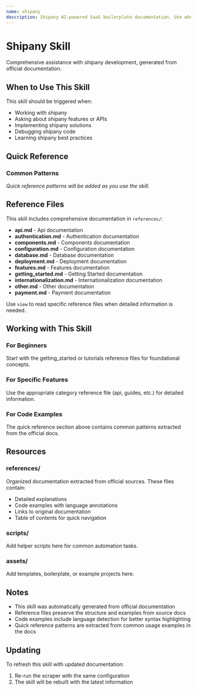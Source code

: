 ```yaml
---
name: shipany
description: Shipany AI-powered SaaS boilerplate documentation. Use when working with Shipany framework, Next.js 15, TypeScript, Drizzle ORM, NextAuth, payment integration, or building SaaS applications.
---
```


# Shipany Skill

Comprehensive assistance with shipany development, generated from official documentation.

## When to Use This Skill

This skill should be triggered when:
- Working with shipany
- Asking about shipany features or APIs
- Implementing shipany solutions
- Debugging shipany code
- Learning shipany best practices

## Quick Reference

### Common Patterns

*Quick reference patterns will be added as you use the skill.*

## Reference Files

This skill includes comprehensive documentation in `references/`:

- **api.md** - Api documentation
- **authentication.md** - Authentication documentation
- **components.md** - Components documentation
- **configuration.md** - Configuration documentation
- **database.md** - Database documentation
- **deployment.md** - Deployment documentation
- **features.md** - Features documentation
- **getting_started.md** - Getting Started documentation
- **internationalization.md** - Internationalization documentation
- **other.md** - Other documentation
- **payment.md** - Payment documentation

Use `view` to read specific reference files when detailed information is needed.

## Working with This Skill

### For Beginners
Start with the getting_started or tutorials reference files for foundational concepts.

### For Specific Features
Use the appropriate category reference file (api, guides, etc.) for detailed information.

### For Code Examples
The quick reference section above contains common patterns extracted from the official docs.

## Resources

### references/
Organized documentation extracted from official sources. These files contain:
- Detailed explanations
- Code examples with language annotations
- Links to original documentation
- Table of contents for quick navigation

### scripts/
Add helper scripts here for common automation tasks.

### assets/
Add templates, boilerplate, or example projects here.

## Notes

- This skill was automatically generated from official documentation
- Reference files preserve the structure and examples from source docs
- Code examples include language detection for better syntax highlighting
- Quick reference patterns are extracted from common usage examples in the docs

## Updating

To refresh this skill with updated documentation:
1. Re-run the scraper with the same configuration
2. The skill will be rebuilt with the latest information
